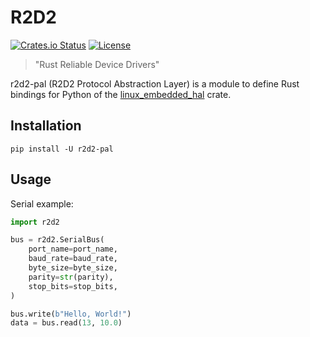 # R2D2

[![Crates.io Status](https://img.shields.io/crates/v/r2d2-pal.svg)](https://crates.io/crates/r2d2-pal)
[![License](https://img.shields.io/badge/license-MIT-blue.svg)](https://raw.githubusercontent.com/SpaceLocker-Labs/r2d2/main/LICENSE)

> "Rust Reliable Device Drivers"

r2d2-pal (R2D2 Protocol Abstraction Layer) is a module to define Rust bindings for Python of the [linux_embedded_hal](https://docs.rs/linux-embedded-hal/latest/linux_embedded_hal/) crate.

## Installation

```shell
pip install -U r2d2-pal
```

## Usage

Serial example:

```python
import r2d2

bus = r2d2.SerialBus(
    port_name=port_name,
    baud_rate=baud_rate,
    byte_size=byte_size,
    parity=str(parity),
    stop_bits=stop_bits,
)

bus.write(b"Hello, World!")
data = bus.read(13, 10.0)
```
